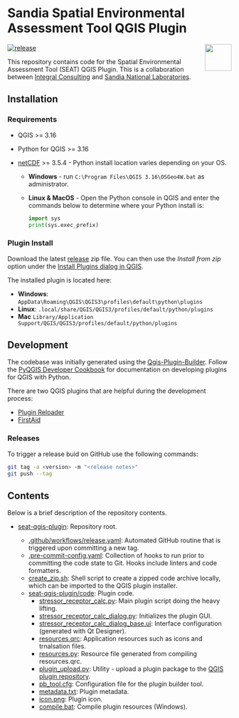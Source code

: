 # Sandia Spatial Environmental Assessment Tool QGIS Plugin

<a href='https://github.com/IntegralEnvision/SEAT-QGIS-Plugin'><img src='code/icon.png' align="right" height="60" /></a>

[![release](https://github.com/IntegralEnvision/seat-qgis-plugin/actions/workflows/release.yaml/badge.svg)](https://github.com/IntegralEnvision/seat-qgis-plugin/actions/workflows/release.yaml)

This repository contains code for the Spatial Environmental Assessment Tool (SEAT) QGIS Plugin. This is a collaboration between [Integral Consulting](https://integral-corp.com) and [Sandia National Laboratories](https://www.sandia.gov/).

## Installation

### Requirements

- QGIS >= 3.16
- Python for QGIS >= 3.16
- [netCDF](https://github.com/Unidata/netcdf4-python) >= 3.5.4 - Python install location varies depending on your OS.

  - **Windows** - run `C:\Program Files\QGIS 3.16\OSGeo4W.bat` as administrator.
  - **Linux & MacOS** - Open the Python console in QGIS and enter the commands below to determine where your Python install is:

    ```python
    import sys
    print(sys.exec_prefix)
    ```

### Plugin Install

Download the latest [release](https://github.com/IntegralEnvision/SEAT-QGIS-Plugin/releases/latest) zip file. You can then use the _Install from zip_ option under the [Install Plugins dialog in QGIS](https://docs.qgis.org/3.22/en/docs/training_manual/qgis_plugins/fetching_plugins.html).

The installed plugin is located here:

- **Windows**: `AppData\Roaming\QGIS\QGIS3\profiles\default\python\plugins`
- **Linux**: `.local/share/QGIS/QGIS3/profiles/default/python/plugins`
- **Mac** `Library/Application Support/QGIS/QGIS3/profiles/default/python/plugins`

## Development

The codebase was initially generated using the [Qgis-Plugin-Builder](https://g-sherman.github.io/Qgis-Plugin-Builder/). Follow the [PyQGIS Developer Cookbook](https://docs.qgis.org/testing/en/docs/pyqgis_developer_cookbook/index.html) for documentation on developing plugins for QGIS with Python.

There are two QGIS plugins that are helpful during the development process:

- [Plugin Reloader](https://plugins.qgis.org/plugins/plugin_reloader/)
- [FirstAid](https://plugins.qgis.org/plugins/firstaid/)

### Releases

To trigger a release buid on GitHub use the following commands:

```bash
git tag -a <version> -m "<release notes>"
git push --tag
```

## Contents

Below is a brief description of the repository contents.

- [seat-qgis-plugin](https://github.com/IntegralEnvision/seat-qgis-plugin): Repository root.

  - [.github/workflows/release.yaml](https://github.com/IntegralEnvision/seat-qgis-plugin/blob/main/.github/workflows/release.yaml): Automated GitHub routine that is triggered upon committing a new tag.
  - [.pre-commit-config.yaml](https://github.com/IntegralEnvision/seat-qgis-plugin/blob/main/.pre-commit-config.yaml): Collection of hooks to run prior to committing the code state to Git. Hooks include linters and code formatters.
  - [create_zip.sh](https://github.com/IntegralEnvision/seat-qgis-plugin/blob/main/create_zip.sh): Shell script to create a zipped code archive locally, which can be imported to the QGIS plugin installer.
  - [seat-qgis-plugin/code](https://github.com/IntegralEnvision/seat-qgis-plugin/tree/main/code): Plugin code.
    - [stressor_receptor_calc.py](https://github.com/IntegralEnvision/seat-qgis-plugin/blob/main/code/stressor_receptor_calc.py): Main plugin script doing the heavy lifting.
    - [stressor_receptor_calc_dialog.py](https://github.com/IntegralEnvision/seat-qgis-plugin/blob/main/code/stressor_receptor_calc_dialog.py): Initializes the plugin GUI.
    - [stressor_receptor_calc_dialog_base.ui](https://github.com/IntegralEnvision/seat-qgis-plugin/blob/main/code/stressor_receptor_calc_dialog_base.ui): Interface configuration (generated with Qt Designer).
    - [resources.qrc](https://github.com/IntegralEnvision/seat-qgis-plugin/blob/main/code/resources.qrc): Application resources such as icons and trnalsation files.
    - [resources.py](https://github.com/IntegralEnvision/seat-qgis-plugin/blob/main/code/resources.py): Resource file generated from compiling resources.qrc.
    - [plugin_upload.py](https://github.com/IntegralEnvision/seat-qgis-plugin/blob/main/code/plugin_upload.py): Utility - upload a plugin package to the [QGIS plugin repository](https://plugins.qgis.org/plugins/).
    - [pb_tool.cfg](https://github.com/IntegralEnvision/seat-qgis-plugin/blob/main/code/pb_tool.cfg): Configuration file for the plugin builder tool.
    - [metadata.txt](https://github.com/IntegralEnvision/seat-qgis-plugin/blob/main/code/metadata.txt): Plugin metadata.
    - [icon.png](https://github.com/IntegralEnvision/seat-qgis-plugin/blob/main/code/icon.png): Plugin icon.
    - [compile.bat](https://github.com/IntegralEnvision/seat-qgis-plugin/blob/main/code/compile.bat): Compile plugin resources (Windows).